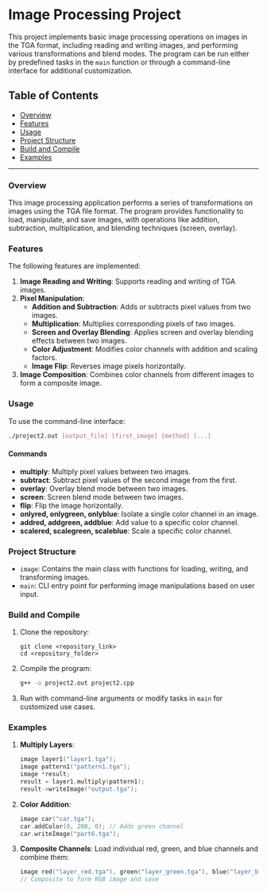 # Image Processing Project

This project implements basic image processing operations on images in the TGA format, including reading and writing images, and performing various transformations and blend modes. The program can be run either by predefined tasks in the `main` function or through a command-line interface for additional customization.

## Table of Contents

- [Overview](#overview)
- [Features](#features)
- [Usage](#usage)
- [Project Structure](#project-structure)
- [Build and Compile](#build-and-compile)
- [Examples](#examples)

---

### Overview

This image processing application performs a series of transformations on images using the TGA file format. The program provides functionality to load, manipulate, and save images, with operations like addition, subtraction, multiplication, and blending techniques (screen, overlay).

### Features

The following features are implemented:

1. **Image Reading and Writing**: Supports reading and writing of TGA images.
2. **Pixel Manipulation**:
    - **Addition and Subtraction**: Adds or subtracts pixel values from two images.
    - **Multiplication**: Multiplies corresponding pixels of two images.
    - **Screen and Overlay Blending**: Applies screen and overlay blending effects between two images.
    - **Color Adjustment**: Modifies color channels with addition and scaling factors.
    - **Image Flip**: Reverses image pixels horizontally.
3. **Image Composition**: Combines color channels from different images to form a composite image.

### Usage

To use the command-line interface:
```bash
./project2.out [output_file] [first_image] [method] [...]
```

#### Commands

- **multiply**: Multiply pixel values between two images.
- **subtract**: Subtract pixel values of the second image from the first.
- **overlay**: Overlay blend mode between two images.
- **screen**: Screen blend mode between two images.
- **flip**: Flip the image horizontally.
- **onlyred, onlygreen, onlyblue**: Isolate a single color channel in an image.
- **addred, addgreen, addblue**: Add value to a specific color channel.
- **scalered, scalegreen, scaleblue**: Scale a specific color channel.

### Project Structure

- `image`: Contains the main class with functions for loading, writing, and transforming images.
- `main`: CLI entry point for performing image manipulations based on user input.

### Build and Compile

1. Clone the repository:
    ```]bash
    git clone <repository_link>
    cd <repository_folder>
    ```
2. Compile the program:
    ```bash
    g++ -o project2.out project2.cpp
    ```
3. Run with command-line arguments or modify tasks in `main` for customized use cases.

### Examples

1. **Multiply Layers**:
   ```cpp
   image layer1("layer1.tga");
   image pattern1("pattern1.tga");
   image *result;
   result = layer1.multiply(pattern1);
   result->writeImage("output.tga");
   ```

2. **Color Addition**:
   ```cpp
   image car("car.tga");
   car.addColor(0, 200, 0); // Adds green channel
   car.writeImage("part6.tga");
   ```

3. **Composite Channels**:
   Load individual red, green, and blue channels and combine them:
   ```cpp
   image red("layer_red.tga"), green("layer_green.tga"), blue("layer_blue.tga");
   // Composite to form RGB image and save
   ```
